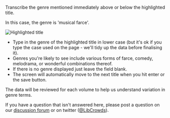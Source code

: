 Transcribe the genre mentioned immediately above or below the highlighted title.

In this case, the genre is 'musical farce'.

![Highlighted title](https://cdn.rawgit.com/LibCrowds/project-playbills/6fd4ce26/assets/genre_snippet.png)

- Type in the genre of the highlighted title in lower case 
(but it's ok if you type the case used on the page - we'll tidy up the data before finalising it).
- Genres you're likely to see include various forms of farce, comedy, melodrama, or wonderful combinations thereof. 
- If there is no genre displayed just leave the field blank.
- The screen will automatically move to the next title when you hit enter or the save button.

The data will be reviewed for each volume to help us understand variation in genre terms. 

If you have a question that isn't answered here, please post a question on our [discussion forum](https://community.libcrowds.com/) or on twitter ([@LibCrowds](https://twitter.com/libcrowds)). 

